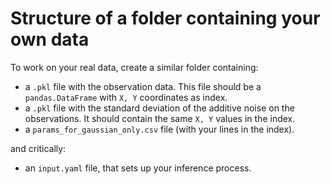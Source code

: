 # Structure of a folder containing your own data

To work on your real data, create a similar folder containing:

* a `.pkl` file with the observation data. This file should be a `pandas.DataFrame` with `X, Y` coordinates as index.
* a `.pkl` file with the standard deviation of the additive noise on the observations. It should contain the same `X, Y` values in the index.
* a `params_for_gaussian_only.csv` file (with your lines in the index).

and critically:

* an `input.yaml` file, that sets up your inference process.
